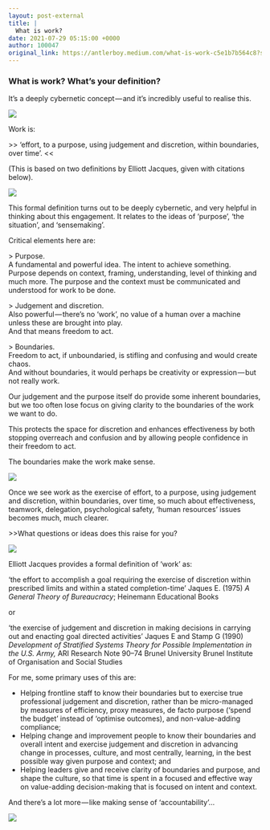 ```yaml
---
layout: post-external
title: |
  What is work?
date: 2021-07-29 05:15:00 +0000
author: 100047
original_link: https://antlerboy.medium.com/what-is-work-c5e1b7b564c8?source=rss-97852f5a56ae------2
---
```


### What is work? What’s your definition?

It’s a deeply cybernetic concept — and it’s incredibly useful to realise this.

![](https://cdn-images-1.medium.com/max/960/0*jBX4nXftmcHTdyWu)

Work is:

\>\> ‘effort, to a purpose, using judgement and discretion, within boundaries, over time’. \<\<

(This is based on two definitions by Elliott Jacques, given with citations below).

![](https://cdn-images-1.medium.com/max/960/0*EggLp60o6TZG0x-B)

This formal definition turns out to be deeply cybernetic, and very helpful in thinking about this engagement. It relates to the ideas of ‘purpose’, ‘the situation’, and ‘sensemaking’.

Critical elements here are:

\> Purpose.  
A fundamental and powerful idea. The intent to achieve something.  
Purpose depends on context, framing, understanding, level of thinking and much more. The purpose and the context must be communicated and understood for work to be done.

\> Judgement and discretion.  
Also powerful — there’s no ‘work’, no value of a human over a machine unless these are brought into play.  
And that means freedom to act.

\> Boundaries.  
Freedom to act, if unboundaried, is stifling and confusing and would create chaos.  
And without boundaries, it would perhaps be creativity or expression — but not really work.

Our judgement and the purpose itself do provide some inherent boundaries, but we too often lose focus on giving clarity to the boundaries of the work we want to do.

This protects the space for discretion and enhances effectiveness by both stopping overreach and confusion and by allowing people confidence in their freedom to act.

The boundaries make the work make sense.

![](https://cdn-images-1.medium.com/max/960/0*xZuzhkOHXcxjgtBM)

Once we see work as the exercise of effort, to a purpose, using judgement and discretion, within boundaries, over time, so much about effectiveness, teamwork, delegation, psychological safety, ‘human resources’ issues becomes much, much clearer.

\>\>What questions or ideas does this raise for you?

![](https://cdn-images-1.medium.com/max/816/0*nI6DU85Y2PNqUPZS)

Elliott Jacques provides a formal definition of ‘work’ as:

‘the effort to accomplish a goal requiring the exercise of discretion within prescribed limits and within a stated completion-time’ Jaques E. (1975) _A General Theory of Bureaucracy_; Heinemann Educational Books

or

‘the exercise of judgement and discretion in making decisions in carrying out and enacting goal directed activities’ Jaques E and Stamp G (1990) _Development of Stratified Systems Theory for Possible Implementation in the U.S. Army,_ ARI Research Note 90–74 Brunel University Brunel Institute of Organisation and Social Studies

For me, some primary uses of this are:

- Helping frontline staff to know their boundaries but to exercise true professional judgement and discretion, rather than be micro-managed by measures of efficiency, proxy measures, de facto purpose (‘spend the budget’ instead of ‘optimise outcomes), and non-value-adding compliance;
- Helping change and improvement people to know their boundaries and overall intent and exercise judgement and discretion in advancing change in processes, culture, and most centrally, learning, in the best possible way given purpose and context; and
- Helping leaders give and receive clarity of boundaries and purpose, and shape the culture, so that time is spent in a focused and effective way on value-adding decision-making that is focused on intent and context.

And there’s a lot more — like making sense of ‘accountability’…

 ![](https://medium.com/_/stat?event=post.clientViewed&referrerSource=full_rss&postId=c5e1b7b564c8)
